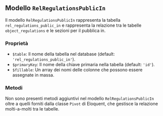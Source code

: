 ## Modello `RelRegulationsPublicIn`

Il modello `RelRegulationsPublicIn` rappresenta la tabella `rel_regulations_public_in` e rappresenta la relazione tra le tabelle `object_regulations` e le sezioni per il pubblica in.

### Proprietà

* `$table`: Il nome della tabella nel database (default: `'rel_regulations_public_in'`).
* `$primaryKey`: Il nome della chiave primaria nella tabella (default: `'id'`).
* `$fillable`: Un array dei nomi delle colonne che possono essere assegnate in massa.

### Metodi

Non sono presenti metodi aggiuntivi nel modello `RelRegulationsPublicIn` oltre a quelli forniti dalla classe `Pivot` di Eloquent, che gestisce la relazione molti-a-molti tra le tabelle.
